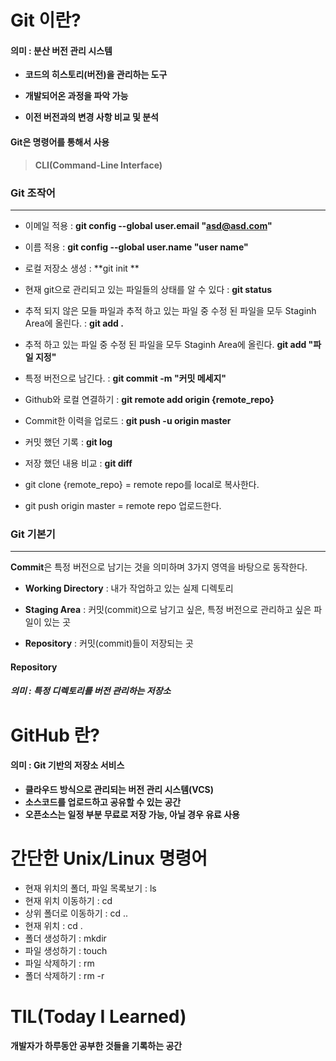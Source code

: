 # Git 이란?

#### **의미 : 분산 버전 관리 시스템**

- **코드의 히스토리(버전)을 관리하는 도구**
- **개발되어온 과정을 파악 가능**

- **이전 버전과의 변경 사항 비교 및 분석**



#### Git은 명령어를 통해서 사용

> **CLI(Command-Line Interface)**



### Git 조작어

---

- 이메일 적용 : **git config --global user.email "asd@asd.com"**

- 이름 적용 : **git config --global user.name "user name"**



- 로컬 저장소 생성 : **git init **

- 현재 git으로 관리되고 있는 파일들의 상태를 알 수 있다 : **git status**

- 추적 되지 않은 모들 파일과 추적 하고 있는 파일 중 수정 된 파일을 모두 Staginh Area에 올린다.  : **git add .**
- 추적 하고 있는 파일 중 수정 된 파일을 모두 Staginh Area에 올린다. **git add "파일 지정"**

- 특정 버전으로 남긴다. : **git commit -m "커밋 메세지"**

  

- Github와 로컬 연결하기 : **git remote add origin {remote_repo}**

- Commit한 이력을 업로드 : **git push -u origin master**

  

- 커밋 했던 기록 :  **git log**

- 저장 했던 내용 비교 :  **git diff**



- git clone {remote_repo} = remote repo를 local로 복사한다.
- git push origin master = remote repo 업로드한다.



### Git 기본기

----

**Commit**은 특정 버전으로 남기는 것을 의미하며 3가지 영역을 바탕으로 동작한다.

- **Working Directory** : 내가 작업하고 있는 실제 디렉토리

- **Staging Area** : 커밋(commit)으로 남기고 싶은, 특정 버전으로 관리하고 싶은 파일이 있는 곳

- **Repository** : 커밋(commit)들이 저장되는 곳

  

#### Repository

##### 의미 : 특정 디렉토리를 버전 관리하는 저장소



# GitHub 란?

#### 의미 : Git 기반의 저장소 서비스

- **클라우드 방식으로 관리되는 버전 관리 시스템(VCS)**
- **소스코드를 업로드하고 공유할 수 있는 공간**
- **오픈소스는 일정 부분 무료로 저장 가능, 아닐 경우 유료 사용**



# 간단한 Unix/Linux 명령어

- 현재 위치의 폴더, 파일 목록보기 : ls
- 현재 위치 이동하기 : cd <path>
- 상위 폴더로 이동하기 : cd ..
- 현재 위치 : cd .
- 폴더 생성하기 : mkdir <name>
- 파일 생성하기 : touch <name>
- 파일 삭제하기 : rm <name>
- 폴더 삭제하기 : rm -r <name>



# TIL(Today I Learned)

#### **개발자가 하루동안 공부한 것들을 기록하는 공간**

